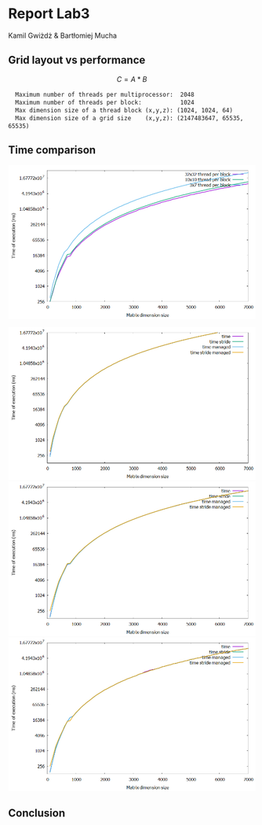 # Report Lab3

Kamil Gwiżdż & Bartłomiej Mucha

## Grid layout vs performance
```math #sum
C = A * B
```
```cuda
  Maximum number of threads per multiprocessor:  2048
  Maximum number of threads per block:           1024
  Max dimension size of a thread block (x,y,z): (1024, 1024, 64)
  Max dimension size of a grid size    (x,y,z): (2147483647, 65535, 65535)
```


## Time comparison

![Compare CPU and CUDA](../lab4/AllLayoutsAverage.PNG)

![Compare CPU and CUDA](../lab4/3x7layout.PNG)
![Compare CPU and CUDA](../lab4/10x10layout.PNG)
![Compare CPU and CUDA](../lab4/32x32layout.PNG)

## Conclusion


